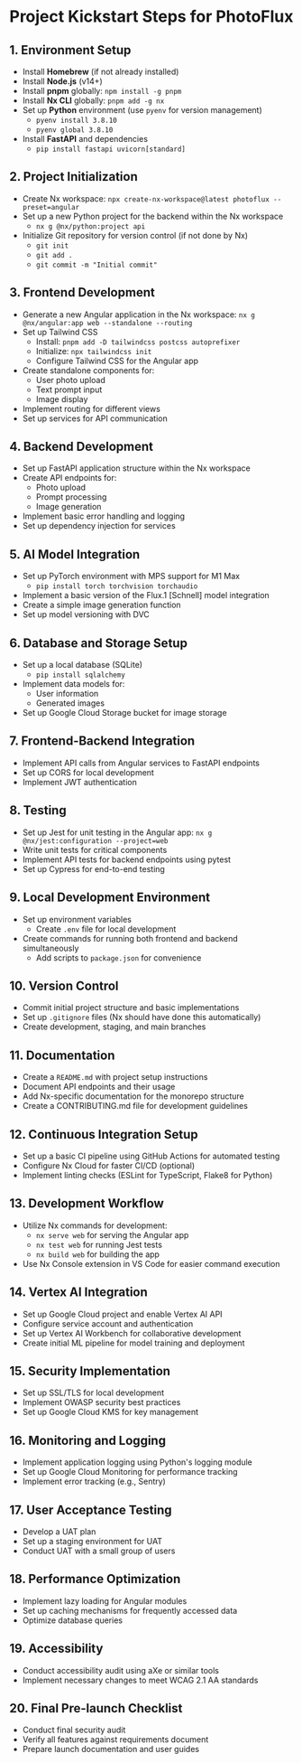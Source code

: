 # Project Kickstart Steps for PhotoFlux

## 1. Environment Setup
- Install **Homebrew** (if not already installed)
- Install **Node.js** (v14+)
- Install **pnpm** globally: `npm install -g pnpm`
- Install **Nx CLI** globally: `pnpm add -g nx`
- Set up **Python** environment (use `pyenv` for version management)
  - `pyenv install 3.8.10`
  - `pyenv global 3.8.10`
- Install **FastAPI** and dependencies
  - `pip install fastapi uvicorn[standard]`

## 2. Project Initialization
- Create Nx workspace: `npx create-nx-workspace@latest photoflux --preset=angular`
- Set up a new Python project for the backend within the Nx workspace
  - `nx g @nx/python:project api`
- Initialize Git repository for version control (if not done by Nx)
  - `git init`
  - `git add .`
  - `git commit -m "Initial commit"`

## 3. Frontend Development
- Generate a new Angular application in the Nx workspace:
  `nx g @nx/angular:app web --standalone --routing`
- Set up Tailwind CSS
  - Install: `pnpm add -D tailwindcss postcss autoprefixer`
  - Initialize: `npx tailwindcss init`
  - Configure Tailwind CSS for the Angular app
- Create standalone components for:
  - User photo upload
  - Text prompt input
  - Image display
- Implement routing for different views
- Set up services for API communication

## 4. Backend Development
- Set up FastAPI application structure within the Nx workspace
- Create API endpoints for:
  - Photo upload
  - Prompt processing
  - Image generation
- Implement basic error handling and logging
- Set up dependency injection for services

## 5. AI Model Integration
- Set up PyTorch environment with MPS support for M1 Max
  - `pip install torch torchvision torchaudio`
- Implement a basic version of the Flux.1 [Schnell] model integration
- Create a simple image generation function
- Set up model versioning with DVC

## 6. Database and Storage Setup
- Set up a local database (SQLite)
  - `pip install sqlalchemy`
- Implement data models for:
  - User information
  - Generated images
- Set up Google Cloud Storage bucket for image storage

## 7. Frontend-Backend Integration
- Implement API calls from Angular services to FastAPI endpoints
- Set up CORS for local development
- Implement JWT authentication

## 8. Testing
- Set up Jest for unit testing in the Angular app:
  `nx g @nx/jest:configuration --project=web`
- Write unit tests for critical components
- Implement API tests for backend endpoints using pytest
- Set up Cypress for end-to-end testing

## 9. Local Development Environment
- Set up environment variables
  - Create `.env` file for local development
- Create commands for running both frontend and backend simultaneously
  - Add scripts to `package.json` for convenience

## 10. Version Control
- Commit initial project structure and basic implementations
- Set up `.gitignore` files (Nx should have done this automatically)
- Create development, staging, and main branches

## 11. Documentation
- Create a `README.md` with project setup instructions
- Document API endpoints and their usage
- Add Nx-specific documentation for the monorepo structure
- Create a CONTRIBUTING.md file for development guidelines

## 12. Continuous Integration Setup
- Set up a basic CI pipeline using GitHub Actions for automated testing
- Configure Nx Cloud for faster CI/CD (optional)
- Implement linting checks (ESLint for TypeScript, Flake8 for Python)

## 13. Development Workflow
- Utilize Nx commands for development:
  - `nx serve web` for serving the Angular app
  - `nx test web` for running Jest tests
  - `nx build web` for building the app
- Use Nx Console extension in VS Code for easier command execution

## 14. Vertex AI Integration
- Set up Google Cloud project and enable Vertex AI API
- Configure service account and authentication
- Set up Vertex AI Workbench for collaborative development
- Create initial ML pipeline for model training and deployment

## 15. Security Implementation
- Set up SSL/TLS for local development
- Implement OWASP security best practices
- Set up Google Cloud KMS for key management

## 16. Monitoring and Logging
- Implement application logging using Python's logging module
- Set up Google Cloud Monitoring for performance tracking
- Implement error tracking (e.g., Sentry)

## 17. User Acceptance Testing
- Develop a UAT plan
- Set up a staging environment for UAT
- Conduct UAT with a small group of users

## 18. Performance Optimization
- Implement lazy loading for Angular modules
- Set up caching mechanisms for frequently accessed data
- Optimize database queries

## 19. Accessibility
- Conduct accessibility audit using aXe or similar tools
- Implement necessary changes to meet WCAG 2.1 AA standards

## 20. Final Pre-launch Checklist
- Conduct final security audit
- Verify all features against requirements document
- Prepare launch documentation and user guides

